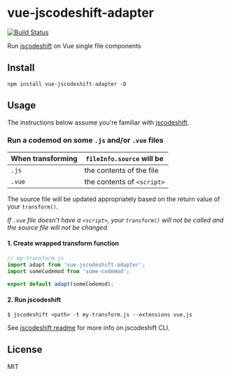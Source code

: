 # vue-jscodeshift-adapter

[![Build Status](https://travis-ci.org/psalaets/vue-jscodeshift-adapter.svg?branch=master)](https://travis-ci.org/psalaets/vue-jscodeshift-adapter)

Run [jscodeshift](https://github.com/facebook/jscodeshift) on Vue single file components

## Install

```
npm install vue-jscodeshift-adapter -D
```

## Usage

The instructions below assume you're familiar with [jscodeshift](https://github.com/facebook/jscodeshift).

### Run a codemod on some `.js` and/or `.vue` files

|When transforming|`fileInfo.source` will be|
|-----------------|-------------------------|
|`.js`            | the contents of the file|
|`.vue`           | the contents of `<script>`|

The source file will be updated appropriately based on the return value of your `transform()`.

*If `.vue` file doesn't have a `<script>`, your `transform()` will not be called and the source file will not be changed.*

#### 1. Create wrapped transform function

```js
// my-transform.js
import adapt from 'vue-jscodeshift-adapter';
import someCodemod from 'some-codemod';

export default adapt(someCodemod);
```

#### 2. Run jscodeshift

```
$ jscodeshift <path> -t my-transform.js --extensions vue,js
```

See [jscodeshift readme](https://github.com/facebook/jscodeshift#usage-cli) for more info on jscodeshift CLI.

## License

MIT